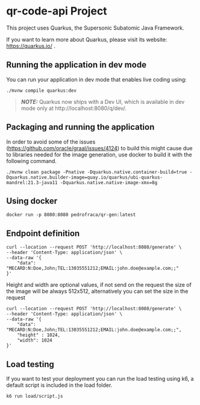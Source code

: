 # qr-code-api Project

This project uses Quarkus, the Supersonic Subatomic Java Framework.

If you want to learn more about Quarkus, please visit its website: https://quarkus.io/ .

## Running the application in dev mode

You can run your application in dev mode that enables live coding using:
```shell script
./mvnw compile quarkus:dev
```

> **_NOTE:_**  Quarkus now ships with a Dev UI, which is available in dev mode only at http://localhost:8080/q/dev/.

## Packaging and running the application

In order to avoid some of the issues (https://github.com/oracle/graal/issues/4124) to build this might cause due to libraries needed for the image generation, use
docker to build it with the following command.

```shell script
./mvnw clean package -Pnative -Dquarkus.native.container-build=true -Dquarkus.native.builder-image=quay.io/quarkus/ubi-quarkus-mandrel:21.3-java11 -Dquarkus.native.native-image-xmx=8g
```

## Using docker

```shell script
docker run -p 8080:8080 pedrofraca/qr-gen:latest
```

## Endpoint definition 

```shell script
curl --location --request POST 'http://localhost:8080/generate' \
--header 'Content-Type: application/json' \
--data-raw '{
    "data": "MECARD:N:Doe,John;TEL:13035551212;EMAIL:john.doe@example.com;;"
}'
```

Height and width are optional values, if not send on the request the size of the image will be always 512x512, 
alternatively you can set the size in the request

```shell script
curl --location --request POST 'http://localhost:8080/generate' \
--header 'Content-Type: application/json' \
--data-raw '{
    "data": "MECARD:N:Doe,John;TEL:13035551212;EMAIL:john.doe@example.com;;",
    "height" : 1024,
    "width": 1024
}'
```

## Load testing
If you want to test your deployment you can run the load testing using k6, a default script is included in the load
folder. 

```shell script
k6 run load/script.js
```